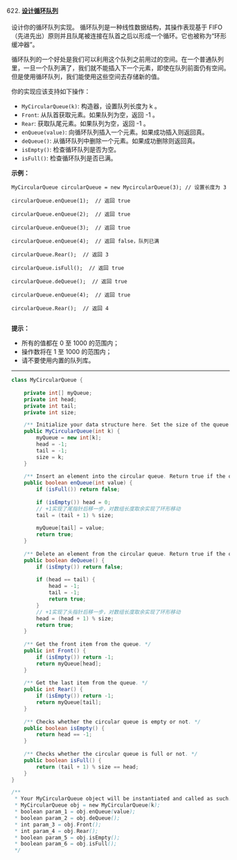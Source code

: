 622. #### [设计循环队列](<https://leetcode-cn.com/problems/design-circular-queue/>)

设计你的循环队列实现。 循环队列是一种线性数据结构，其操作表现基于 FIFO（先进先出）原则并且队尾被连接在队首之后以形成一个循环。它也被称为“环形缓冲器”。

循环队列的一个好处是我们可以利用这个队列之前用过的空间。在一个普通队列里，一旦一个队列满了，我们就不能插入下一个元素，即使在队列前面仍有空间。但是使用循环队列，我们能使用这些空间去存储新的值。

你的实现应该支持如下操作：

- `MyCircularQueue(k)`: 构造器，设置队列长度为 k 。
- `Front`: 从队首获取元素。如果队列为空，返回 -1 。
- `Rear`: 获取队尾元素。如果队列为空，返回 -1 。
- `enQueue(value)`: 向循环队列插入一个元素。如果成功插入则返回真。
- `deQueue()`: 从循环队列中删除一个元素。如果成功删除则返回真。
- `isEmpty()`: 检查循环队列是否为空。
- `isFull()`: 检查循环队列是否已满。

**示例：**

```
MyCircularQueue circularQueue = new MycircularQueue(3); // 设置长度为 3

circularQueue.enQueue(1);  // 返回 true

circularQueue.enQueue(2);  // 返回 true

circularQueue.enQueue(3);  // 返回 true

circularQueue.enQueue(4);  // 返回 false，队列已满

circularQueue.Rear();  // 返回 3

circularQueue.isFull();  // 返回 true

circularQueue.deQueue();  // 返回 true

circularQueue.enQueue(4);  // 返回 true

circularQueue.Rear();  // 返回 4
 
```

**提示：**

- 所有的值都在 0 至 1000 的范围内；
- 操作数将在 1 至 1000 的范围内；
- 请不要使用内置的队列库。

------



```java
class MyCircularQueue {
    
    private int[] myQueue;
    private int head;
    private int tail;
    private int size;

    /** Initialize your data structure here. Set the size of the queue to be k. */
    public MyCircularQueue(int k) {
        myQueue = new int[k];
        head = -1;
        tail = -1;
        size = k;
    }
    
    /** Insert an element into the circular queue. Return true if the operation is successful. */
    public boolean enQueue(int value) {
        if (isFull()) return false;
        
        if (isEmpty()) head = 0;
        // +1实现了尾指针后移一步，对数组长度取余实现了环形移动
        tail = (tail + 1) % size;
        
        myQueue[tail] = value;
        return true;
    }
    
    /** Delete an element from the circular queue. Return true if the operation is successful. */
    public boolean deQueue() {
        if (isEmpty()) return false;
        
        if (head == tail) {
            head = -1;
            tail = -1;
            return true;
        }
        // +1实现了头指针后移一步，对数组长度取余实现了环形移动
        head = (head + 1) % size;
        return true;
    }
    
    /** Get the front item from the queue. */
    public int Front() {
        if (isEmpty()) return -1;
        return myQueue[head];
    }
    
    /** Get the last item from the queue. */
    public int Rear() {
        if (isEmpty()) return -1;
        return myQueue[tail];
    }
    
    /** Checks whether the circular queue is empty or not. */
    public boolean isEmpty() {
        return head == -1;
    }
    
    /** Checks whether the circular queue is full or not. */
    public boolean isFull() {
        return (tail + 1) % size == head;
    }
}

/**
 * Your MyCircularQueue object will be instantiated and called as such:
 * MyCircularQueue obj = new MyCircularQueue(k);
 * boolean param_1 = obj.enQueue(value);
 * boolean param_2 = obj.deQueue();
 * int param_3 = obj.Front();
 * int param_4 = obj.Rear();
 * boolean param_5 = obj.isEmpty();
 * boolean param_6 = obj.isFull();
 */
```

